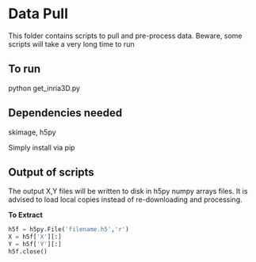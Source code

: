 # Data Pull
This folder contains scripts to pull and pre-process data. Beware, some scripts will take a very long time to run

## To run
python get_inria3D.py 
 
## Dependencies needed
skimage, h5py

Simply install via pip
 
## Output of scripts
The output X,Y files will be written to disk
in h5py numpy arrays files. It is advised to 
load local copies instead of re-downloading and processing. 

__To Extract__

```python
h5f = h5py.File('filename.h5','r')
X = h5f['X'][:]
Y = h5f['Y'][:]
h5f.close()
```

